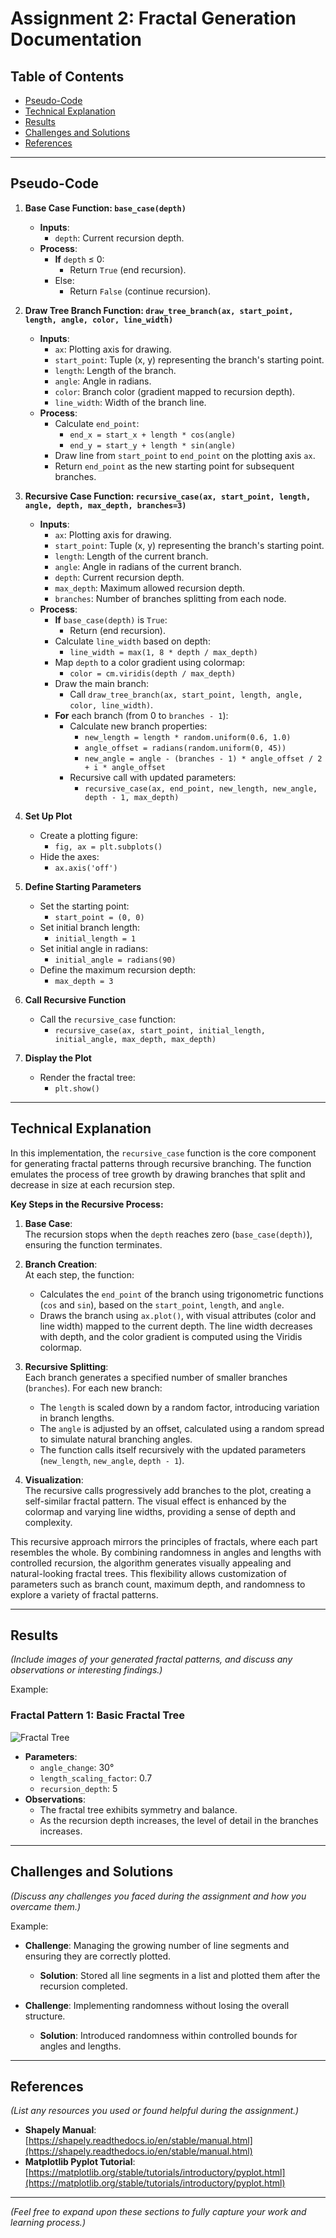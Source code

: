 # Assignment 2: Fractal Generation Documentation

## Table of Contents

- [Pseudo-Code](#pseudo-code)
- [Technical Explanation](#technical-explanation)
- [Results](#results)
- [Challenges and Solutions](#challenges-and-solutions)
- [References](#references)

---

## Pseudo-Code

1. **Base Case Function: `base_case(depth)`**
   - **Inputs**:
     - `depth`: Current recursion depth.
   - **Process**:
     - **If** `depth` ≤ 0:
       - Return `True` (end recursion).
     - Else:
       - Return `False` (continue recursion).

2. **Draw Tree Branch Function: `draw_tree_branch(ax, start_point, length, angle, color, line_width)`**
   - **Inputs**:
     - `ax`: Plotting axis for drawing.
     - `start_point`: Tuple (x, y) representing the branch's starting point.
     - `length`: Length of the branch.
     - `angle`: Angle in radians.
     - `color`: Branch color (gradient mapped to recursion depth).
     - `line_width`: Width of the branch line.
   - **Process**:
     - Calculate `end_point`:
       - `end_x = start_x + length * cos(angle)`
       - `end_y = start_y + length * sin(angle)`
     - Draw line from `start_point` to `end_point` on the plotting axis `ax`.
     - Return `end_point` as the new starting point for subsequent branches.

3. **Recursive Case Function: `recursive_case(ax, start_point, length, angle, depth, max_depth, branches=3)`**
   - **Inputs**:
     - `ax`: Plotting axis for drawing.
     - `start_point`: Tuple (x, y) representing the branch's starting point.
     - `length`: Length of the current branch.
     - `angle`: Angle in radians of the current branch.
     - `depth`: Current recursion depth.
     - `max_depth`: Maximum allowed recursion depth.
     - `branches`: Number of branches splitting from each node.
   - **Process**:
     - **If** `base_case(depth)` is `True`:
       - Return (end recursion).
     - Calculate `line_width` based on depth:
       - `line_width = max(1, 8 * depth / max_depth)`
     - Map `depth` to a color gradient using colormap:
       - `color = cm.viridis(depth / max_depth)`
     - Draw the main branch:
       - Call `draw_tree_branch(ax, start_point, length, angle, color, line_width)`.
     - **For** each branch (from 0 to `branches - 1`):
       - Calculate new branch properties:
         - `new_length = length * random.uniform(0.6, 1.0)`
         - `angle_offset = radians(random.uniform(0, 45))`
         - `new_angle = angle - (branches - 1) * angle_offset / 2 + i * angle_offset`
       - Recursive call with updated parameters:
         - `recursive_case(ax, end_point, new_length, new_angle, depth - 1, max_depth)`

4. **Set Up Plot**
   - Create a plotting figure:
     - `fig, ax = plt.subplots()`
   - Hide the axes:
     - `ax.axis('off')`

5. **Define Starting Parameters**
   - Set the starting point:
     - `start_point = (0, 0)`
   - Set initial branch length:
     - `initial_length = 1`
   - Set initial angle in radians:
     - `initial_angle = radians(90)`
   - Define the maximum recursion depth:
     - `max_depth = 3`

6. **Call Recursive Function**
   - Call the `recursive_case` function:
     - `recursive_case(ax, start_point, initial_length, initial_angle, max_depth, max_depth)`

7. **Display the Plot**
   - Render the fractal tree:
     - `plt.show()`

---

## Technical Explanation

In this implementation, the `recursive_case` function is the core component for generating fractal patterns through recursive branching. The function emulates the process of tree growth by drawing branches that split and decrease in size at each recursion step.

**Key Steps in the Recursive Process:**
1. **Base Case**:  
   The recursion stops when the `depth` reaches zero (`base_case(depth)`), ensuring the function terminates.

2. **Branch Creation**:  
   At each step, the function:
   - Calculates the `end_point` of the branch using trigonometric functions (`cos` and `sin`), based on the `start_point`, `length`, and `angle`.
   - Draws the branch using `ax.plot()`, with visual attributes (color and line width) mapped to the current depth. The line width decreases with depth, and the color gradient is computed using the Viridis colormap.

3. **Recursive Splitting**:  
   Each branch generates a specified number of smaller branches (`branches`). For each new branch:
   - The `length` is scaled down by a random factor, introducing variation in branch lengths.
   - The `angle` is adjusted by an offset, calculated using a random spread to simulate natural branching angles.
   - The function calls itself recursively with the updated parameters (`new_length`, `new_angle`, `depth - 1`).

4. **Visualization**:  
   The recursive calls progressively add branches to the plot, creating a self-similar fractal pattern. The visual effect is enhanced by the colormap and varying line widths, providing a sense of depth and complexity.

This recursive approach mirrors the principles of fractals, where each part resembles the whole. By combining randomness in angles and lengths with controlled recursion, the algorithm generates visually appealing and natural-looking fractal trees. This flexibility allows customization of parameters such as branch count, maximum depth, and randomness to explore a variety of fractal patterns.

---

## Results

*(Include images of your generated fractal patterns, and discuss any observations or interesting findings.)*

Example:

### Fractal Pattern 1: Basic Fractal Tree

![Fractal Tree](images/example.png)

- **Parameters**:
  - `angle_change`: 30°
  - `length_scaling_factor`: 0.7
  - `recursion_depth`: 5
- **Observations**:
  - The fractal tree exhibits symmetry and balance.
  - As the recursion depth increases, the level of detail in the branches increases.

---

## Challenges and Solutions

*(Discuss any challenges you faced during the assignment and how you overcame them.)*

Example:

- **Challenge**: Managing the growing number of line segments and ensuring they are correctly plotted.
  - **Solution**: Stored all line segments in a list and plotted them after the recursion completed.

- **Challenge**: Implementing randomness without losing the overall structure.
  - **Solution**: Introduced randomness within controlled bounds for angles and lengths.

---

## References

*(List any resources you used or found helpful during the assignment.)*

- **Shapely Manual**: [https://shapely.readthedocs.io/en/stable/manual.html](https://shapely.readthedocs.io/en/stable/manual.html)
- **Matplotlib Pyplot Tutorial**: [https://matplotlib.org/stable/tutorials/introductory/pyplot.html](https://matplotlib.org/stable/tutorials/introductory/pyplot.html)

---

*(Feel free to expand upon these sections to fully capture your work and learning process.)*